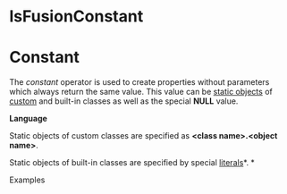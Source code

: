 # lsFusionConstant

# Constant

The *constant* operator is used to create properties without parameters which always return the same value. This value can be [static objects](lsFusionStatic_objects.md) of [custom](lsFusionUser_classes.md) and built-in classes as well as the special **NULL** value. 

**Language**

Static objects of custom classes are specified as **&lt;class name&gt;.&lt;object name&gt;**.

Static objects of built-in classes are specified by special [literals](lsFusionLiterals.md)*. *

Examples



  
